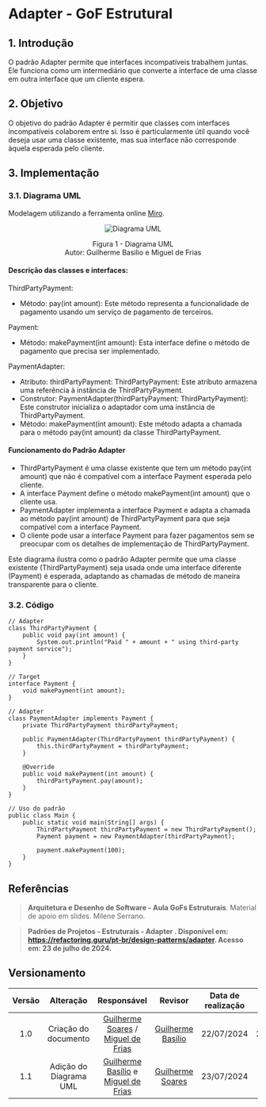 # Adapter - GoF Estrutural

## 1. Introdução

O padrão Adapter permite que interfaces incompatíveis trabalhem juntas. Ele funciona como um intermediário que converte a interface de uma classe em outra interface que um cliente espera.

## 2. Objetivo

O objetivo do padrão Adapter é permitir que classes com interfaces incompatíveis colaborem entre si. Isso é particularmente útil quando você deseja usar uma classe existente, mas sua interface não corresponde àquela esperada pelo cliente.

## 3. Implementação



### 3.1. Diagrama UML
Modelagem utilizando a ferramenta online [Miro](https://miro.com/app/board/).

<div align = "center"><img src="" alt="Diagrama UML">
<p>Figura 1 - Diagrama UML<br> Autor: Guilherme Basilio e Miguel de Frias</p></div>


#### Descrição das classes e interfaces:

ThirdPartyPayment:

- Método: pay(int amount): Este método representa a funcionalidade de pagamento usando um serviço de pagamento de terceiros.

Payment:

- Método: makePayment(int amount): Esta interface define o método de pagamento que precisa ser implementado.

PaymentAdapter:

- Atributo: thirdPartyPayment: ThirdPartyPayment: Este atributo armazena uma referência à instância de ThirdPartyPayment.
- Construtor: PaymentAdapter(thirdPartyPayment: ThirdPartyPayment): Este construtor inicializa o adaptador com uma instância de ThirdPartyPayment.
- Método: makePayment(int amount): Este método adapta a chamada para o método pay(int amount) da classe ThirdPartyPayment.

#### Funcionamento do Padrão Adapter

- ThirdPartyPayment é uma classe existente que tem um método pay(int amount) que não é compatível com a interface Payment esperada pelo cliente.
- A interface Payment define o método makePayment(int amount) que o cliente usa.
- PaymentAdapter implementa a interface Payment e adapta a chamada ao método pay(int amount) de ThirdPartyPayment para que seja compatível com a interface Payment.
- O cliente pode usar a interface Payment para fazer pagamentos sem se preocupar com os detalhes de implementação de ThirdPartyPayment.

Este diagrama ilustra como o padrão Adapter permite que uma classe existente (ThirdPartyPayment) seja usada onde uma interface diferente (Payment) é esperada, adaptando as chamadas de método de maneira transparente para o cliente.
### 3.2. Código

    // Adapter
    class ThirdPartyPayment {
        public void pay(int amount) {
            System.out.println("Paid " + amount + " using third-party payment service");
        }
    }

    // Target
    interface Payment {
        void makePayment(int amount);
    }

    // Adapter
    class PaymentAdapter implements Payment {
        private ThirdPartyPayment thirdPartyPayment;

        public PaymentAdapter(ThirdPartyPayment thirdPartyPayment) {
            this.thirdPartyPayment = thirdPartyPayment;
        }

        @Override
        public void makePayment(int amount) {
            thirdPartyPayment.pay(amount);
        }
    }

    // Uso do padrão
    public class Main {
        public static void main(String[] args) {
            ThirdPartyPayment thirdPartyPayment = new ThirdPartyPayment();
            Payment payment = new PaymentAdapter(thirdPartyPayment);

            payment.makePayment(100);
        }
    }

## Referências

> **Arquitetura e Desenho de Software - Aula GoFs Estruturais**. Material de apoio em slides. Milene Serrano. 

> **Padrões de Projetos - Estruturais - Adapter . Disponível em: <https://refactoring.guru/pt-br/design-patterns/adapter>. Acesso em: 23 de julho de 2024.**

## Versionamento

| Versão | Alteração |  Responsável  | Revisor | Data de realização | Data de revisão |
| :------: | :---: | :-----: | :----: | :----: | :-----: |
| 1.0 | Criação do documento | [Guilherme Soares](https://github.com/GuilhermeSoaress) / [Miguel de Frias](https://github.com/migueldefrias) | [Guilherme Basílio](https://github.com/GuilhermeBES) | 22/07/2024 | 22/07/2024 |
| 1.1 | Adição do Diagrama UML | [Guilherme Basílio](https://github.com/GuilhermeBES) e [Miguel de Frias](https://github.com/migueldefrias) | [Guilherme Soares](https://github.com/GuilhermeSoaress)| 23/07/2024 | - |